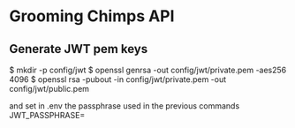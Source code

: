 # Grooming Chimps API

## Generate JWT pem keys
$ mkdir -p config/jwt
$ openssl genrsa -out config/jwt/private.pem -aes256 4096
$ openssl rsa -pubout -in config/jwt/private.pem -out config/jwt/public.pem

and set in .env the passphrase used in the previous commands
JWT_PASSPHRASE=

